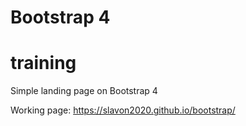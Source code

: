 # Bootstrap 4
# training

Simple landing page on Bootstrap 4

Working page: https://slavon2020.github.io/bootstrap/
